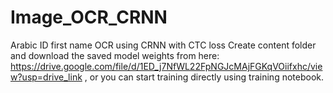 # Image_OCR_CRNN
Arabic ID first name OCR using CRNN with CTC loss
Create content folder and download the saved model weights from here: https://drive.google.com/file/d/1ED_j7NfWL22FpNGJcMAjFGKqVOiifxhc/view?usp=drive_link , or you can start training directly using training notebook.
